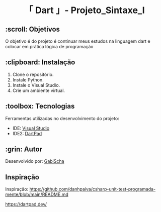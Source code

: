 <h1 align="center">「 Dart 」- Projeto_Sintaxe_Ⅰ</h1>




<h2 id=objective>:scroll: Objetivos</h2>

O objetivo é do projeto é continuar meus estudos na linguagem dart e colocar em prática lógica de programação


<h2 id=installation>:clipboard: Instalação</h2>

1. Clone o repositório.
2. Instale Python.
3. Instale o  Visual Studio.
4. Crie um ambiente virtual.

<h2 id=technology>:toolbox: Tecnologias</h2>

Ferramentas utilizadas no desenvolvimento do projeto:

- IDE: <a href="https://visualstudio.microsoft.com/downloads/">Visual Studio</a>
- IDE2: <a href="https://dartpad.dev">DartPad</a>

<h2 id=author>:grin: Autor</h2>

Desenvolvido por: <a href="https://www.linkedin.com/in/gabrielaschaper/" target="_blank">GabiScha</a>



<h2 id=author> Inspiração</h2>

Inspiração: https://github.com/danhpaiva/csharp-unit-test-programada-mente/blob/main/README.md

https://dartpad.dev/
